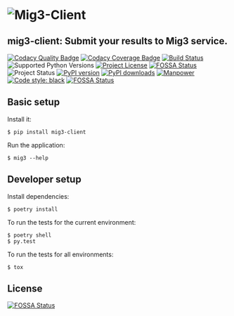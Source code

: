 # ![Mig3-Client](https://repository-images.githubusercontent.com/183148001/d7c73680-6eaf-11e9-88b4-269c8d788541)
## mig3-client: Submit your results to Mig3 service.

[![Codacy Quality Badge](https://api.codacy.com/project/badge/Grade/8fbaac0868ee4261915b7c48ba8ee881)](https://app.codacy.com/app/mverteuil/mig3?utm_source=github.com&utm_medium=referral&utm_content=mverteuil/mig3-client&utm_campaign=Badge_Grade_Dashboard)
[![Codacy Coverage Badge](https://api.codacy.com/project/badge/Coverage/fcd5f70f0c294c948c70910456661093)](https://www.codacy.com/app/mverteuil/mig3-client?utm_source=github.com&utm_medium=referral&utm_content=mverteuil/mig3-client&utm_campaign=Badge_Coverage)
[![Build Status](https://travis-ci.com/mverteuil/mig3-client.svg?branch=master)](https://travis-ci.com/mverteuil/mig3-client)
![Supported Python Versions](https://img.shields.io/pypi/pyversions/mig3-client.svg)
[![Project License](https://img.shields.io/pypi/l/mig3-client.svg?color=blue)](https://github.com/mverteuil/mig3-client/blob/master/LICENSE)
[![FOSSA Status](https://app.fossa.com/api/projects/git%2Bgithub.com%2Fmverteuil%2Fmig3-client.svg?type=shield)](https://app.fossa.com/projects/git%2Bgithub.com%2Fmverteuil%2Fmig3-client?ref=badge_shield)
![Project Status](https://img.shields.io/pypi/status/mig3-client.svg)
[![PyPI version](https://img.shields.io/pypi/v/mig3-client.svg)](https://badge.fury.io/py/mig3-client)
[![PyPI downloads](https://img.shields.io/pypi/dm/mig3-client.svg?color=darklime)](https://pypi.org/project/mig3-client/)
[![Manpower](https://img.shields.io/github/contributors/mverteuil/mig3-client.svg?color=red&label=manpower)](https://github.com/mverteuil/mig3-client/graphs/contributors)
[![Code style: black](https://img.shields.io/badge/code%20style-black-000000.svg)](https://github.com/python/black)
[![FOSSA Status](https://app.fossa.io/api/projects/git%2Bgithub.com%2Fmverteuil%2Fmig3-client.svg?type=shield)](https://app.fossa.io/projects/git%2Bgithub.com%2Fmverteuil%2Fmig3-client?ref=badge_shield)

## Basic setup

Install it:
```
$ pip install mig3-client
```

Run the application:
```
$ mig3 --help
```

## Developer setup

Install dependencies:
```
$ poetry install
```

To run the tests for the current environment:
```
$ poetry shell
$ py.test
```

To run the tests for all environments:
```
$ tox
```

## License

[![FOSSA Status](https://app.fossa.io/api/projects/git%2Bgithub.com%2Fmverteuil%2Fmig3-client.svg?type=large)](https://app.fossa.io/projects/git%2Bgithub.com%2Fmverteuil%2Fmig3-client?ref=badge_large)
